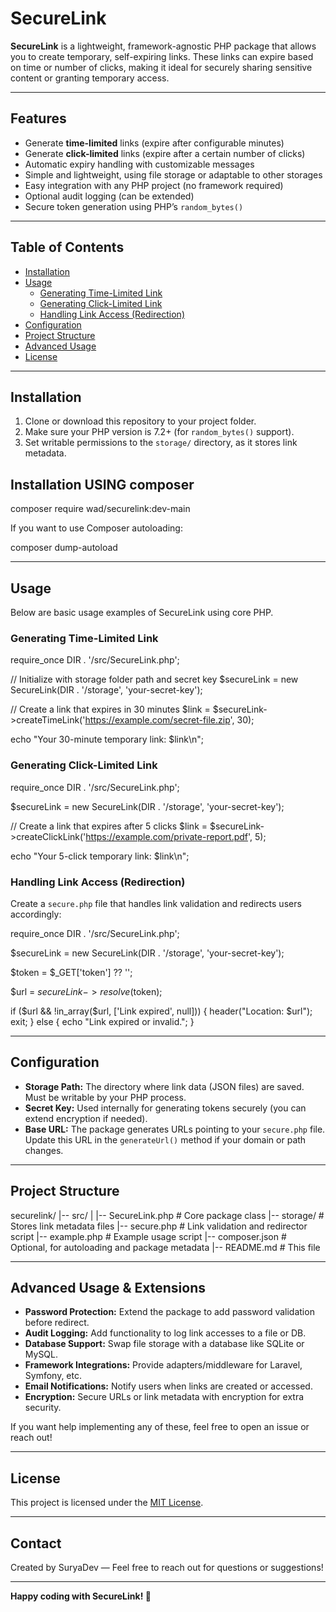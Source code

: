 # SecureLink

**SecureLink** is a lightweight, framework-agnostic PHP package that allows you to create temporary, self-expiring links. These links can expire based on time or number of clicks, making it ideal for securely sharing sensitive content or granting temporary access.

---

## Features

- Generate **time-limited** links (expire after configurable minutes)
- Generate **click-limited** links (expire after a certain number of clicks)
- Automatic expiry handling with customizable messages
- Simple and lightweight, using file storage or adaptable to other storages
- Easy integration with any PHP project (no framework required)
- Optional audit logging (can be extended)
- Secure token generation using PHP’s `random_bytes()`

---

## Table of Contents

- [Installation](#installation)  
- [Usage](#usage)  
  - [Generating Time-Limited Link](#generating-time-limited-link)  
  - [Generating Click-Limited Link](#generating-click-limited-link)  
  - [Handling Link Access (Redirection)](#handling-link-access-redirection)  
- [Configuration](#configuration)  
- [Project Structure](#project-structure)  
- [Advanced Usage](#advanced-usage)  
- [License](#license)

---

## Installation

1. Clone or download this repository to your project folder.  
2. Make sure your PHP version is 7.2+ (for `random_bytes()` support).  
3. Set writable permissions to the `storage/` directory, as it stores link metadata.

## **Installation USING composer**

composer require wad/securelink:dev-main

If you want to use Composer autoloading:

composer dump-autoload


---

## Usage

Below are basic usage examples of SecureLink using core PHP.

### Generating Time-Limited Link

require_once DIR . '/src/SecureLink.php';

// Initialize with storage folder path and secret key
$secureLink = new SecureLink(DIR . '/storage', 'your-secret-key');

// Create a link that expires in 30 minutes
$link = $secureLink->createTimeLink('https://example.com/secret-file.zip', 30);

echo "Your 30-minute temporary link: $link\n";


### Generating Click-Limited Link

require_once DIR . '/src/SecureLink.php';

$secureLink = new SecureLink(DIR . '/storage', 'your-secret-key');

// Create a link that expires after 5 clicks
$link = $secureLink->createClickLink('https://example.com/private-report.pdf', 5);

echo "Your 5-click temporary link: $link\n";


### Handling Link Access (Redirection)

Create a `secure.php` file that handles link validation and redirects users accordingly:

require_once DIR . '/src/SecureLink.php';

$secureLink = new SecureLink(DIR . '/storage', 'your-secret-key');

$token = $_GET['token'] ?? '';

$url = $secureLink->resolve($token);

if ($url && !in_array($url, ['Link expired', null])) {
header("Location: $url");
exit;
} else {
echo "Link expired or invalid.";
}


---

## Configuration

- **Storage Path:** The directory where link data (JSON files) are saved. Must be writable by your PHP process.
- **Secret Key:** Used internally for generating tokens securely (you can extend encryption if needed).
- **Base URL:** The package generates URLs pointing to your `secure.php` file. Update this URL in the `generateUrl()` method if your domain or path changes.

---

## Project Structure

securelink/
|-- src/
| |-- SecureLink.php # Core package class
|-- storage/ # Stores link metadata files
|-- secure.php # Link validation and redirector script
|-- example.php # Example usage script
|-- composer.json # Optional, for autoloading and package metadata
|-- README.md # This file


---

## Advanced Usage & Extensions

- **Password Protection:** Extend the package to add password validation before redirect.
- **Audit Logging:** Add functionality to log link accesses to a file or DB.
- **Database Support:** Swap file storage with a database like SQLite or MySQL.
- **Framework Integrations:** Provide adapters/middleware for Laravel, Symfony, etc.
- **Email Notifications:** Notify users when links are created or accessed.
- **Encryption:** Secure URLs or link metadata with encryption for extra security.

If you want help implementing any of these, feel free to open an issue or reach out!

---

## License

This project is licensed under the [MIT License](LICENSE).

---

## Contact

Created by SuryaDev — Feel free to reach out for questions or suggestions!

---

**Happy coding with SecureLink! 🚀**
